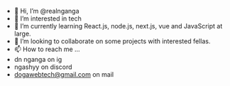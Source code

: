 - 👋 Hi, I’m @realnganga
- 👀 I’m interested in tech
- 🌱 I’m currently learning React.js, node.js, next.js, vue and JavaScript at large.
- 💞️ I’m looking to collaborate on some projects with interested fellas.
- 📫 How to reach me ...
- dn nganga on ig
- ngashyy on discord
- dogawebtech@gmail.com on mail

<!---
realnganga/realnganga is a ✨ special ✨ repository because its `README.md` (this file) appears on your GitHub profile.
You can click the Preview link to take a look at your changes.
--->
